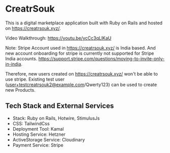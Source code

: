 # CreatrSouk 

This is a digital marketplace application built with Ruby on Rails and hosted on https://creatrsouk.xyz/.

Video Walkthrough: https://youtu.be/ycCc3qLlKaU

Note: Stripe Account used in https://creatrsouk.xyz/ is India based. And new account onboarding for stripe is currently not supported for Stripe India accounts. https://support.stripe.com/questions/moving-to-invite-only-in-india.

Therefore, new users created on https://creatrsouk.xyz/ won't be able to use stripe. Existing test user (user+testcreatrsouk2@example.com/Qwerty123) can be used to create new Products. 


## Tech Stack and External Services

- Stack: Ruby on Rails, Hotwire, StimulusJs
- CSS: TailwindCss
- Deployment Tool: Kamal
- Hosting Service: Hetzner
- ActiveStorage Service: Cloudinary
- Payment Service: Stripe
